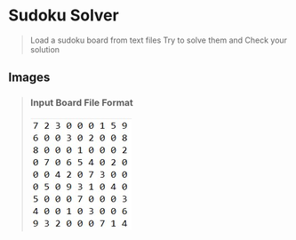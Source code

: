 # Sudoku Solver

> Load a sudoku board from text files
> Try to solve them and
> Check your solution

## Images

> ### Input Board File Format
>
> ![TxT File Board](./images/txtfileboard.jpg)
